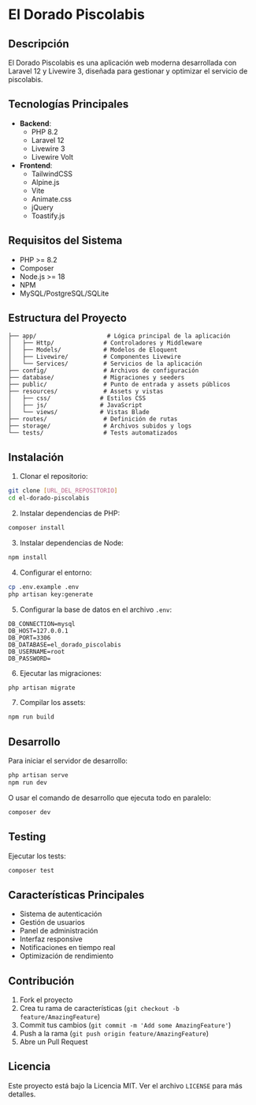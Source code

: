 # El Dorado Piscolabis

## Descripción
El Dorado Piscolabis es una aplicación web moderna desarrollada con Laravel 12 y Livewire 3, diseñada para gestionar y optimizar el servicio de piscolabis.

## Tecnologías Principales
- **Backend**: 
  - PHP 8.2
  - Laravel 12
  - Livewire 3
  - Livewire Volt
- **Frontend**:
  - TailwindCSS
  - Alpine.js
  - Vite
  - Animate.css
  - jQuery
  - Toastify.js

## Requisitos del Sistema
- PHP >= 8.2
- Composer
- Node.js >= 18
- NPM
- MySQL/PostgreSQL/SQLite

## Estructura del Proyecto
```
├── app/                    # Lógica principal de la aplicación
│   ├── Http/              # Controladores y Middleware
│   ├── Models/            # Modelos de Eloquent
│   ├── Livewire/          # Componentes Livewire
│   └── Services/          # Servicios de la aplicación
├── config/                # Archivos de configuración
├── database/              # Migraciones y seeders
├── public/                # Punto de entrada y assets públicos
├── resources/             # Assets y vistas
│   ├── css/              # Estilos CSS
│   ├── js/               # JavaScript
│   └── views/            # Vistas Blade
├── routes/                # Definición de rutas
├── storage/               # Archivos subidos y logs
└── tests/                 # Tests automatizados
```

## Instalación

1. Clonar el repositorio:
```bash
git clone [URL_DEL_REPOSITORIO]
cd el-dorado-piscolabis
```

2. Instalar dependencias de PHP:
```bash
composer install
```

3. Instalar dependencias de Node:
```bash
npm install
```

4. Configurar el entorno:
```bash
cp .env.example .env
php artisan key:generate
```

5. Configurar la base de datos en el archivo `.env`:
```env
DB_CONNECTION=mysql
DB_HOST=127.0.0.1
DB_PORT=3306
DB_DATABASE=el_dorado_piscolabis
DB_USERNAME=root
DB_PASSWORD=
```

6. Ejecutar las migraciones:
```bash
php artisan migrate
```

7. Compilar los assets:
```bash
npm run build
```

## Desarrollo

Para iniciar el servidor de desarrollo:
```bash
php artisan serve
npm run dev
```

O usar el comando de desarrollo que ejecuta todo en paralelo:
```bash
composer dev
```

## Testing

Ejecutar los tests:
```bash
composer test
```

## Características Principales
- Sistema de autenticación
- Gestión de usuarios
- Panel de administración
- Interfaz responsive
- Notificaciones en tiempo real
- Optimización de rendimiento

## Contribución
1. Fork el proyecto
2. Crea tu rama de características (`git checkout -b feature/AmazingFeature`)
3. Commit tus cambios (`git commit -m 'Add some AmazingFeature'`)
4. Push a la rama (`git push origin feature/AmazingFeature`)
5. Abre un Pull Request

## Licencia
Este proyecto está bajo la Licencia MIT. Ver el archivo `LICENSE` para más detalles.
